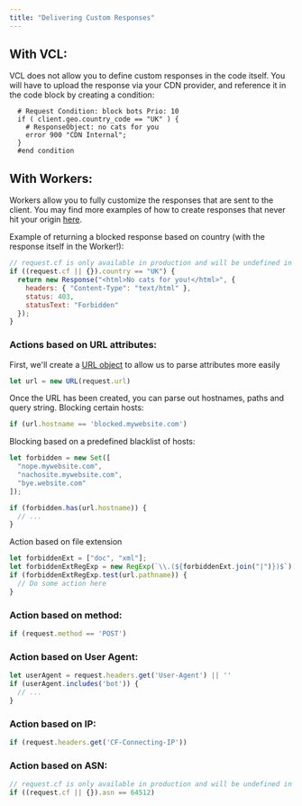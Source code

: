 ```yaml
---
title: "Delivering Custom Responses"
---
```


## With VCL:
VCL does not allow you to define custom responses in the code itself. You will have to upload the response via your CDN provider, and reference it in the code block by creating a condition:

```vcl
  # Request Condition: block bots Prio: 10
  if ( client.geo.country_code == "UK" ) {
    # ResponseObject: no cats for you
    error 900 "CDN Internal";
  }
  #end condition
```

## With Workers:
Workers allow you to fully customize the responses that are sent to the client. You may find more examples of how to create responses that never hit your origin [here](/archive/recipes/return-403/).

Example of returning a blocked response based on country (with the response itself in the Worker!):
```js
// request.cf is only available in production and will be undefined in the playground.
if ((request.cf || {}).country == "UK") {
  return new Response("<html>No cats for you!</html>", {
    headers: { "Content-Type": "text/html" },
    status: 403,
    statusText: "Forbidden"
  });
}
```

### Actions based on URL attributes:

First, we'll create a [URL object](https://developer.mozilla.org/en-US/docs/Web/API/URL) to allow us to parse attributes more easily

```js
let url = new URL(request.url)
```

Once the URL has been created, you can parse out hostnames, paths and query string.
Blocking certain hosts:
```js
if (url.hostname == 'blocked.mywebsite.com')
```

Blocking based on a predefined blacklist of hosts:
```js
let forbidden = new Set([
  "nope.mywebsite.com",
  "nachosite.mywebsite.com",
  "bye.website.com"
]);

if (forbidden.has(url.hostname)) {
  // ...
}
```

Action based on file extension
```js
let forbiddenExt = ["doc", "xml"];
let forbiddenExtRegExp = new RegExp(`\\.(${forbiddenExt.join("|")})$`); // /\.(doc|xml)$/
if (forbiddenExtRegExp.test(url.pathname)) {
  // Do some action here
}
```

### Action based on method:

```js
if (request.method == 'POST')
```

### Action based on User Agent:

```js
let userAgent = request.headers.get('User-Agent') || ''
if (userAgent.includes('bot')) {
  // ...
}
```

### Action based on IP:

```js
if (request.headers.get('CF-Connecting-IP'))
```

### Action based on ASN:

```js
// request.cf is only available in production and will be undefined in the playground.
if ((request.cf || {}).asn == 64512)
```
